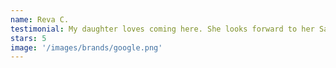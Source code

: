 ```yaml
---
name: Reva C.
testimonial: My daughter loves coming here. She looks forward to her Saturdays more than school. She has learned a lot since she started.
stars: 5
image: '/images/brands/google.png'
---
```

